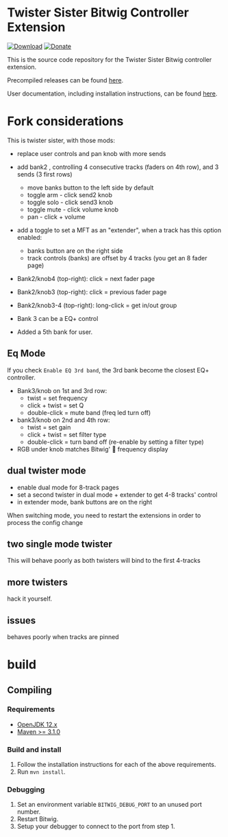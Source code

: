 # Twister Sister Bitwig Controller Extension

[![Download](https://img.shields.io/github/downloads/dozius/TwisterSister/total.svg)](https://github.com/dozius/TwisterSister/releases/latest)
[![Donate](https://img.shields.io/badge/donate-paypal-blue.svg)](https://www.paypal.me/cisc)

This is the source code repository for the Twister Sister Bitwig controller extension.

Precompiled releases can be found [here](https://github.com/dozius/TwisterSister/releases).

User documentation, including installation instructions, can be found [here](docs/README.md).

# Fork considerations

This is twister sister, with those mods:

- replace user controls and pan knob with more sends
- add bank2 , controlling 4 consecutive tracks (faders on 4th row), and 3 sends (3 first rows)
    - move banks button to the left side by default
    - toggle arm - click send2 knob
    - toggle solo - click send3 knob
    - toggle mute - click volume knob
    - pan - click + volume
- add a toggle to set a MFT as an "extender", when a track has this option enabled:
    - banks button are on the right side
    - track controls (banks) are offset by 4 tracks (you get an 8 fader page)
- Bank2/knob4 (top-right): click = next fader page
- Bank2/knob3 (top-right): click = previous fader page
- Bank2/knob3-4 (top-right): long-click = get in/out group

- Bank 3 can be a EQ+ control
- Added a 5th bank for user.

## Eq Mode

If you check `Enable EQ 3rd band`, the 3rd bank become the closest EQ+ controller.

- Bank3/knob on 1st and 3rd row:
    - twist = set frequency
    - click + twist = set Q
    - double-click = mute band (freq led turn off)
- bank3/knob on 2nd and 4th row:
    - twist = set gain
    - click + twist = set filter type
    - double-click = turn band off (re-enable by setting a filter type)
- RGB under knob matches Bitwig' :rainbow: frequency display

## dual twister mode

- enable dual mode for 8-track pages
- set a second twister in dual mode + extender to get 4-8 tracks' control
- in extender mode, bank buttons are on the right

When switching mode, you need to restart the extensions in order to process the config change

## two single mode twister

This will behave poorly as both twisters will bind to the first 4-tracks

## more twisters

hack it yourself.

## issues

behaves poorly when tracks are pinned

# build

## Compiling

### Requirements

- [OpenJDK 12.x](https://adoptopenjdk.net/releases.html?variant=openjdk12)
- [Maven >= 3.1.0](https://maven.apache.org/)

### Build and install

1. Follow the installation instructions for each of the above requirements.
2. Run `mvn install`.

### Debugging

1. Set an environment variable `BITWIG_DEBUG_PORT` to an unused port number.
2. Restart Bitwig.
3. Setup your debugger to connect to the port from step 1.
